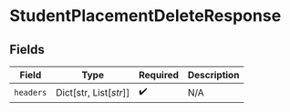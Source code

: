 # StudentPlacementDeleteResponse


## Fields

| Field                  | Type                   | Required               | Description            |
| ---------------------- | ---------------------- | ---------------------- | ---------------------- |
| `headers`              | Dict[str, List[*str*]] | :heavy_check_mark:     | N/A                    |